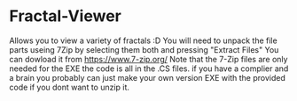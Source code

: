 # Fractal-Viewer
Allows you to view a variety of fractals :D
You will need to unpack the file parts useing 7Zip by selecting them both and pressing "Extract Files"
You can dowload it from https://www.7-zip.org/
Note that the 7-Zip files are only needed for the EXE the code is all in the .CS files. if you have a complier
and a brain you probably can just make your own version EXE with the provided code if you dont want to unzip it.
